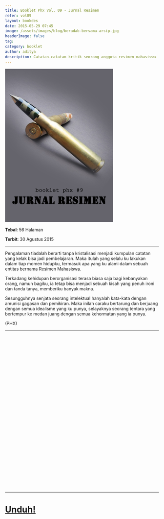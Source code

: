 ```yaml
---
title: Booklet Phx Vol. 09 - Jurnal Resimen
refer: vol09
layout: bookdes
date: 2015-05-29 07:45
image: /assets/images/blog/beradab-bersama-arsip.jpg
headerImage: false
tag:
category: booklet
author: aditya
description: Catatan-catatan kritik seorang anggota resimen mahasiswa
---
```


<img class="image" src="/assets/images/cover/booklet9.jpg" alt="__" height="500px">

__Tebal__: 56 Halaman

__Terbit__: 30 Agustus 2015

***

Pengalaman tiadalah berarti tanpa kristalisasi menjadi kumpulan catatan yang kelak bisa jadi pembelajaran. Maka itulah yang selalu ku lakukan dalam tiap momen hidupku, termasuk apa yang ku alami dalam sebuah entitas bernama Resimen Mahasiswa.

Terkadang kehidupan berorganisasi terasa biasa saja bagi kebanyakan orang, namun bagiku, ia tetap bisa menjadi sebuah kisah yang penuh ironi dan tanda tanya, memberiku banyak makna.

Sesungguhnya senjata seorang intelektual hanyalah kata-kata dengan amunisi gagasan dan pemikiran. Maka inilah caraku bertarung dan berjuang dengan semua idealisme yang ku punya, selayaknya seorang tentara yang bertempur ke medan juang dengan semua kehormatan yang ia punya.

(PHX)

***

<div data-configid="7319434/40461534" style="width:100%; height:500px;" class="issuuembed"></div>
<script type="text/javascript" src="//e.issuu.com/embed.js" async="true"></script>

***

# [Unduh!][akses]

[akses]: http://phoenixfin.github.io/assets/pdf/bookletphx/booklet9.pdf
